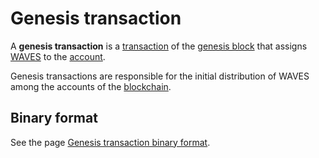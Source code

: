 # Genesis transaction

A **genesis transaction** is a [transaction](/blockchain/transaction.md) of the [genesis block](/blockchain/block/genesis-block.md) that assigns [WAVES](/blockchain/token/waves.md) to the [account](/blockchain/account.md).

Genesis transactions are responsible for the initial distribution of WAVES among the accounts of the [blockchain](/blockchain/blockchain.md).

## Binary format

See the page [Genesis transaction binary format](/blockchain/binary-format/transaction-binary-format/genesis-transaction-binary-format.md).
